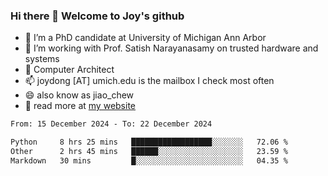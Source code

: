 ### Hi there 👋 Welcome to Joy's github

- 🔭 I’m a PhD candidate at University of Michigan Ann Arbor
- 🌱 I’m working with Prof. Satish Narayanasamy on trusted hardware and systems
- 👯 Computer Architect
- 📫 joydong [AT] umich.edu is the mailbox I check most often
- 😄 also know as jiao_chew
- 💬 read more at [my website](https://joydddd.github.io/)
<!--START_SECTION:waka-->

```txt
From: 15 December 2024 - To: 22 December 2024

Python     8 hrs 25 mins   ██████████████████░░░░░░░   72.06 %
Other      2 hrs 45 mins   ██████░░░░░░░░░░░░░░░░░░░   23.59 %
Markdown   30 mins         █░░░░░░░░░░░░░░░░░░░░░░░░   04.35 %
```

<!--END_SECTION:waka-->
